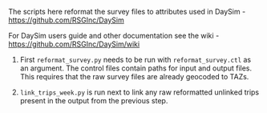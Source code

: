 The scripts here reformat the survey files to attributes used in DaySim - https://github.com/RSGInc/DaySim

For DaySim users guide and other documentation see the wiki - https://github.com/RSGInc/DaySim/wiki

1. First `reformat_survey.py` needs to be run with `reformat_survey.ctl` as an argument. The control files contain paths for input and output files. This requires that the raw survey files are already geocoded to TAZs.

2. `link_trips_week.py` is run next to link any raw reformatted unlinked trips present in the output from the previous step.
